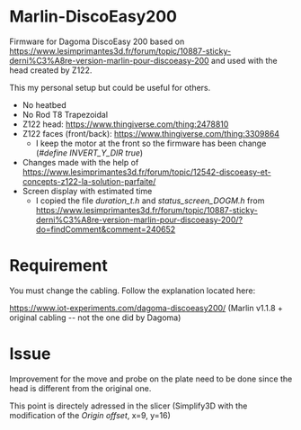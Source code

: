 # Marlin-DiscoEasy200
Firmware for Dagoma DiscoEasy 200 based on https://www.lesimprimantes3d.fr/forum/topic/10887-sticky-derni%C3%A8re-version-marlin-pour-discoeasy-200 and used with the head created by Z122.

This my personal setup but could be useful for others.

* No heatbed
* No Rod T8 Trapezoidal
* Z122 head: https://www.thingiverse.com/thing:2478810
* Z122 faces (front/back): https://www.thingiverse.com/thing:3309864
  * I keep the motor at the front so the firmware has been change (_#define INVERT_Y_DIR true_)
* Changes made with the help of https://www.lesimprimantes3d.fr/forum/topic/12542-discoeasy-et-concepts-z122-la-solution-parfaite/
* Screen display with estimated time
  * I copied the file _duration_t.h_ and _status_screen_DOGM.h_ from https://www.lesimprimantes3d.fr/forum/topic/10887-sticky-derni%C3%A8re-version-marlin-pour-discoeasy-200/?do=findComment&comment=240652

# Requirement

You must change the cabling. Follow the explanation located here:

https://www.iot-experiments.com/dagoma-discoeasy200/ (Marlin v1.1.8 + original cabling -- not the one did by Dagoma) 

# Issue

Improvement for the move and probe on the plate need to be done since the head is different from the original one.

This point is directely adressed in the slicer (Simplify3D with the modification of the _Origin offset_, x=9, y=16)
